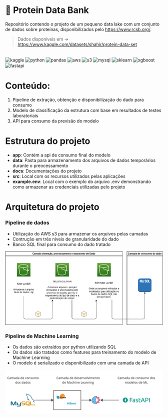 # 🧬 Protein Data Bank

Repositório contendo o projeto de um pequeno data lake com um conjunto de dados sobre proteínas, disponibilizados pelo https://www.rcsb.org/.

> Dados disponíveis em -> https://www.kaggle.com/datasets/shahir/protein-data-set

<div style="display: inline_block"><br>
  <img align="center" alt="kaggle" height="60" width="70" src="https://cdn.jsdelivr.net/gh/devicons/devicon@latest/icons/kaggle/kaggle-original-wordmark.svg">   
  <img align="center" alt="python" height="60" width="70" src="https://cdn.jsdelivr.net/gh/devicons/devicon/icons/python/python-original.svg">
  <img align="center" alt="pandas" height="60" width="70" src="https://cdn.jsdelivr.net/gh/devicons/devicon/icons/pandas/pandas-original.svg">
  <img align="center" alt="aws" height="60" width="70" src="https://cdn.jsdelivr.net/gh/devicons/devicon@latest/icons/amazonwebservices/amazonwebservices-original-wordmark.svg">
  <img align="center" alt="s3" height="60" width="70" src="  https://cdn.worldvectorlogo.com/logos/amazon-s3-simple-storage-service.svg ">
  <img align="center" alt="mysql" height="60" width="70" src="https://cdn.jsdelivr.net/gh/devicons/devicon/icons/mysql/mysql-original-wordmark.svg">
  <img align="center" alt="sklearn" height="60" width="70" src="https://cdn.jsdelivr.net/gh/devicons/devicon@latest/icons/scikitlearn/scikitlearn-original.svg"> 
  <img align="center" alt="xgboost" height="60" width="70" src="https://www.intel.com/content/dam/www/central-libraries/us/en/images/2022-11/xgboost-logo-rwd.png.rendition.intel.web.480.360.png">
  <img align="center" alt="fastapi" height="60" width="70" src="https://cdn.jsdelivr.net/gh/devicons/devicon@latest/icons/fastapi/fastapi-original-wordmark.svg"> 
</div>       


# Conteúdo:
1. Pipeline de extração, obtenção e disponibilização do dado para consumo
2. Modelo de classificação da estrutura com base em resultados de testes laboratoriais
3. API para consumo da previsão do modelo
 
# Estrutura do projeto

- **app**: Contém a api de consumo final do modelo
- **data**: Pasta para armazenamento dos arquivos de dados temporários durante o preocessamento
- **docs**: Documentações do projeto
- **src**: Local com os recursos utilizados pelas aplicações
- **example.env**: Local com o exemplo do arquivo .env demonstrando como armazenar as credenciais utilizadas pelo projeto


# Arquitetura do projeto

### Pipeline de dados
- Utilização do AWS s3 para armazenar os arquivos pelas camadas
- Contrução em três níveis de granularidade do dado
- Banco SQL final para consumo do dado tratado

![arch](./docs/img/arch.png)

### Pipeline de Machine Learning
- Os dados são extraídos por python utilizando SQL
- Os dados são tratados como features para treinamento do modelo de Machine Learning
- O modelo é serializado e disponibilizado com uma camada de API

![arch_ml](./docs/img/arch_ml.png)